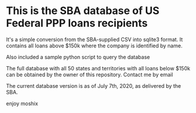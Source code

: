 This is the SBA database of US Federal PPP loans recipients
=============================================================


It's a simple conversion from the SBA-supplied CSV into sqlite3 format. It contains all loans above $150k where the company is identified by name. 

Also included a sample python script to query the database

The full database with all 50 states and territories with all loans below $150k can be obtained by the owner of this repository. Contact me by email

The current database version is as of July 7th, 2020, as delivered by the SBA. 


enjoy
moshix
